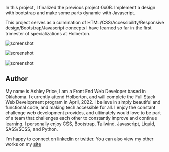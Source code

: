 In this project, I finalized the previous project 0x0B. Implement a design with bootstrap and make some parts dynamic with Javascript.

This project serves as a culmination of HTML/CSS/Accessibility/Responsive design/Bootstrap/Javascript concepts I have learned so far in the first trimester of specializations at Holberton.

![screenshot](/images/smilingschool1.jpg)

![screenshot](/images/smilingschool2.jpg)

![screenshot](/images/smilingschool3.jpg)

## Author
My name is Ashley Price, I am a Front End Web Developer based in Oklahoma. I currently attend Holberton, and will complete the Full Stack Web Development program in April, 2022. I believe in simply beautiful and functional code, and making tech accessible for all. I enjoy the constant challenge web development provides, and ultimately would love to be part of a team that challenges each other to constantly improve and continue learning. I personally enjoy CSS, Bootstrap, Tailwind, Javascript, Liquid, SASS/SCSS, and Python.

I'm happy to connect on [linkedin](https://www.linkedin.com/in/ashleybordenprice/) or [twitter](www.twitter.com/blanketmanatee). You can also view my other works on my [site](www.ashleyprice.tech)